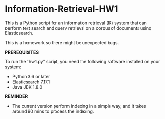 # Information-Retrieval-HW1

This is a Python script for an information retrieval (IR) system that can perform text search and query retrieval on a corpus of documents using Elasticsearch. 

This is a homework so there might be unexpected bugs.

**PREREQUISITES**

To run the "hw1.py" script, you need the following software installed on your system:

* Python 3.6 or later
* Elasticsearch 7.17.1
* Java JDK 1.8.0

**REMINDER**

* The current version perform indexing in a simple way, and it takes around 90 mins to process the indexing.
